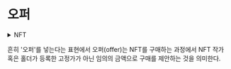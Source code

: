 # 오퍼

<details>

<summary>NFT</summary>



</details>

흔히 '오퍼'를 넣는다는 표현에서 오퍼(offer)는 NFT를 구매하는 과정에서 NFT 작가 혹은 홀더가 등록한 고정가가 아닌 임의의 금액으로 구매를 제안하는 것을 의미한다.
